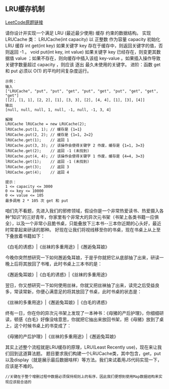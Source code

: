 ## LRU缓存机制
[LeetCode原题链接](https://leetcode.cn/problems/lru-cache/)

请你设计并实现一个满足  LRU (最近最少使用) 缓存 约束的数据结构。
实现 LRUCache 类：
LRUCache(int capacity) 以 正整数 作为容量 capacity 初始化 LRU 缓存
int get(int key) 如果关键字 key 存在于缓存中，则返回关键字的值，否则返回 -1 。
void put(int key, int value) 如果关键字 key 已经存在，则变更其数据值 value ；如果不存在，则向缓存中插入该组 key-value 。如果插入操作导致关键字数量超过 capacity ，则应该 逐出 最久未使用的关键字。
进阶：函数 get 和 put 必须以 O(1) 的平均时间复杂度运行。
```
示例：
输入
["LRUCache", "put", "put", "get", "put", "get", "put", "get", "get", "get"]
[[2], [1, 1], [2, 2], [1], [3, 3], [2], [4, 4], [1], [3], [4]]
输出
[null, null, null, 1, null, -1, null, -1, 3, 4]

解释
LRUCache lRUCache = new LRUCache(2);
lRUCache.put(1, 1); // 缓存是 {1=1}
lRUCache.put(2, 2); // 缓存是 {1=1, 2=2}
lRUCache.get(1);    // 返回 1
lRUCache.put(3, 3); // 该操作会使得关键字 2 作废，缓存是 {1=1, 3=3}
lRUCache.get(2);    // 返回 -1 (未找到)
lRUCache.put(4, 4); // 该操作会使得关键字 1 作废，缓存是 {4=4, 3=3}
lRUCache.get(1);    // 返回 -1 (未找到)
lRUCache.get(3);    // 返回 3
lRUCache.get(4);    // 返回 4
 
提示：
1 <= capacity <= 3000
0 <= key <= 10000
0 <= value <= 105
最多调用 2 * 105 次 get 和 put
```
咱们先不看题，先进入我们的邪修领域，假设你是一个非常热爱读书、热爱摄入各种“知识”的三好青年，你家里有个非常大的异次元书架（书架上各类书籍一应俱全），以及一个非常小且脆书桌，只能叠放下三本书--三本你近期的心头好，最近时常拿起来研读的那种。
好现在让我们将视线移至你的书桌，现在书桌上从上至下叠放着书籍如下：

《白毛的诱惑》|《丝袜的多重用途》|《邂逅兔耳娘》 

今晚你突然想研究一下如何邂逅兔耳娘，于是乎你就把它从底部抽了出来，研读一晚上后将其放回了书堆，此时书桌上三本书的是：

《邂逅兔耳娘》|《白毛的诱惑》|《丝袜的多重用途》

翌日，你又想研究一下如何使用丝袜，你就又把丝袜抽了出来，读完之后受益良多，常读常新，你便心满意足的将其放回了书桌，此时书桌的状态是：

《丝袜的多重用途》|《邂逅兔耳娘》|《白毛的诱惑》

终有一日，你在你的异次元书架上发现了一本神书：《母猪的产后护理》，你细细研读，顿感《白毛》好像没啥意思，你就把它抽出来放回书架，把《母猪》放到了桌上，这个时候书桌上的书变成了：

《母猪的产后护理》|《丝袜的多重用途》|《邂逅兔耳娘》

其实上述整个流程就是LRU缓存的原理，LRU(Least Recently use)，现在来让我们回到这道算法题。
题目要求我们构建一个LRUCache类，其中包含，get，put以及display（就是展示最后数据啥样）等方法。我们来试着用JS代码实现一下，应该是不难的。

```
//关键在于整个增删过程中数据必须保持规则上的有序，因此我们便想到使用Map数据结构来实现应该挺合适的

```

